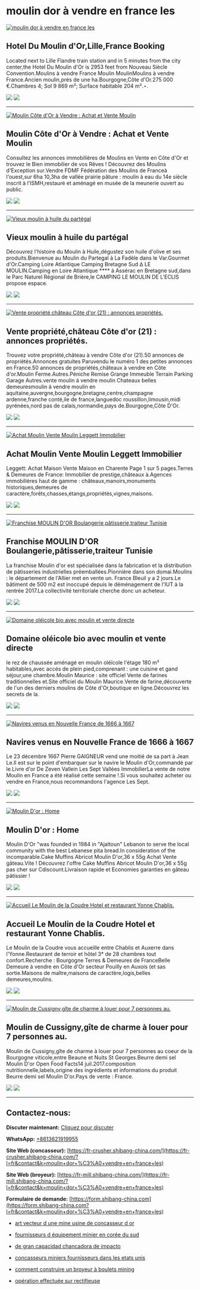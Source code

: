 # moulin dor à vendre en france les

<a href="https://swt.shibang-china.com/?l=fr&img&k=moulin+dor+%C3%A0+vendre+en+france+les" target="_blank">![moulin dor à vendre en france les](http://static.shibang-china.com/all-800x300/38.jpg)</a>

## Hotel Du Moulin d&#39;Or,Lille,France Booking
Located next to Lille Flandre train station and in 5 minutes from the city center,the Hotel Du Moulin d&#39;Or is 2953 feet from Nouveau Siècle Convention.Moulins à vendre France Moulin MoulinMoulins à vendre France.Ancien moulin,prés de une ha.Bourgogne,Côte d&#39;Or.275 000 €.Chambres 4; Sol 9 869 m²; Surface habitable 204 m².⋆.


<a href="https://whatsapp.shibangsoft.com/WhatsApp.php" target="_blank" title="WhatsApp">![](http://static.shibang-china.com/icon/whatsapp.png)</a> <a href="https://swt.shibang-china.com/?l=fr&icon&k=moulin+dor+%C3%A0+vendre+en+france+les" target="_blank">![](http://static.shibang-china.com/icon/chat-fr.png)</a>

---

<a href="https://swt.shibang-china.com/?l=fr&img&k=moulin+dor+%C3%A0+vendre+en+france+les" target="_blank">![Moulin Côte d&#39;Or à Vendre : Achat et Vente Moulin](http://static.shibang-china.com/all-800x300/1168.jpg)</a>

## Moulin Côte d&#39;Or à Vendre : Achat et Vente Moulin
Consultez les annonces immobilières de Moulins en Vente en Côte d&#39;Or et trouvez le Bien immobilier de vos Rêves ! Découvrez des Moulins d&#39;Exception sur.Vendre FDMF Fédération des Moulins de Franceà l&#39;ouest,sur 6ha 10,3ha de vallée prairie pâture : moulin à eau du 14e siècle inscrit à l&#39;ISMH,restauré et aménagé en musée de la meunerie ouvert au public.


<a href="https://whatsapp.shibangsoft.com/WhatsApp.php" target="_blank" title="WhatsApp">![](http://static.shibang-china.com/icon/whatsapp.png)</a> <a href="https://swt.shibang-china.com/?l=fr&icon&k=moulin+dor+%C3%A0+vendre+en+france+les" target="_blank">![](http://static.shibang-china.com/icon/chat-fr.png)</a>

---

<a href="https://swt.shibang-china.com/?l=fr&img&k=moulin+dor+%C3%A0+vendre+en+france+les" target="_blank">![Vieux moulin à huile du partégal](http://static.shibang-china.com/all-800x300/584.jpg)</a>

## Vieux moulin à huile du partégal
Découvrez l&#39;histoire du Moulin à Huile,dégustez son huile d&#39;olive et ses produits.Bienvenue au Moulin du Partegal à La Fadèle dans le Var.Gourmet d&#39;Or.Camping Loire Atlantique Camping Bretagne Sud ᐃ LE MOULIN.Camping en Loire Atlantique **** à Assérac en Bretagne sud,dans le Parc Naturel Régional de Brière,le CAMPING LE MOULIN DE L&#39;ECLIS propose espace.


<a href="https://whatsapp.shibangsoft.com/WhatsApp.php" target="_blank" title="WhatsApp">![](http://static.shibang-china.com/icon/whatsapp.png)</a> <a href="https://swt.shibang-china.com/?l=fr&icon&k=moulin+dor+%C3%A0+vendre+en+france+les" target="_blank">![](http://static.shibang-china.com/icon/chat-fr.png)</a>

---

<a href="https://swt.shibang-china.com/?l=fr&img&k=moulin+dor+%C3%A0+vendre+en+france+les" target="_blank">![Vente propriété,château Côte d&#39;or (21) : annonces propriétés.](http://static.shibang-china.com/all-800x300/78.jpg)</a>

## Vente propriété,château Côte d&#39;or (21) : annonces propriétés.
Trouvez votre propriété,château à vendre Côte d&#39;or (21).50 annonces de propriétés.Annonces gratuites Paruvendu le numéro 1 des petites annonces en France.50 annonces de propriétés,châteaux à vendre en Côte d&#39;or.Moulin Ferme.Autres.Péniche Remise Grange Immeuble Terrain Parking Garage Autres.vente moulin à vendre moulin Chateaux belles demeuresmoulin à vendre moulin en aquitaine,auvergne,bourgogne,bretagne,centre,champagne ardenne,franche conté,ile de france,languedoc roussillon,limousin,midi pyrénées,nord pas de calais,normandie,pays de.Bourgogne,Côte D&#39;Or.


<a href="https://whatsapp.shibangsoft.com/WhatsApp.php" target="_blank" title="WhatsApp">![](http://static.shibang-china.com/icon/whatsapp.png)</a> <a href="https://swt.shibang-china.com/?l=fr&icon&k=moulin+dor+%C3%A0+vendre+en+france+les" target="_blank">![](http://static.shibang-china.com/icon/chat-fr.png)</a>

---

<a href="https://swt.shibang-china.com/?l=fr&img&k=moulin+dor+%C3%A0+vendre+en+france+les" target="_blank">![Achat Moulin Vente Moulin Leggett Immobilier](http://static.shibang-china.com/all-800x300/497.jpg)</a>

## Achat Moulin Vente Moulin Leggett Immobilier
Leggett: Achat Maison Vente Maison en Charente Page 1 sur 5 pages.Terres &amp; Demeures de France: Immobilier de prestige,châteaux à.Agences immobilières haut de gamme : châteaux,manoirs,monuments historiques,demeures de caractère,forêts,chasses,étangs,propriétés,vignes,maisons.


<a href="https://whatsapp.shibangsoft.com/WhatsApp.php" target="_blank" title="WhatsApp">![](http://static.shibang-china.com/icon/whatsapp.png)</a> <a href="https://swt.shibang-china.com/?l=fr&icon&k=moulin+dor+%C3%A0+vendre+en+france+les" target="_blank">![](http://static.shibang-china.com/icon/chat-fr.png)</a>

---

<a href="https://swt.shibang-china.com/?l=fr&img&k=moulin+dor+%C3%A0+vendre+en+france+les" target="_blank">![Franchise MOULIN D&#39;OR Boulangerie,pâtisserie,traiteur Tunisie](http://static.shibang-china.com/all-800x300/1411.jpg)</a>

## Franchise MOULIN D&#39;OR Boulangerie,pâtisserie,traiteur Tunisie
La franchise Moulin d&#39;or est spécialisée dans la fabrication et la distribution de pâtisseries industrielles préemballées.Pionnière dans son domai.Moulins : le département de l&#39;Allier met en vente un. France Bleuil y a 2 jours.Le bâtiment de 500 m2 est inoccupé depuis le déménagement de l&#39;IUT à la rentrée 2017.La collectivité territoriale cherche donc un acheteur.


<a href="https://whatsapp.shibangsoft.com/WhatsApp.php" target="_blank" title="WhatsApp">![](http://static.shibang-china.com/icon/whatsapp.png)</a> <a href="https://swt.shibang-china.com/?l=fr&icon&k=moulin+dor+%C3%A0+vendre+en+france+les" target="_blank">![](http://static.shibang-china.com/icon/chat-fr.png)</a>

---

<a href="https://swt.shibang-china.com/?l=fr&img&k=moulin+dor+%C3%A0+vendre+en+france+les" target="_blank">![Domaine oléicole bio avec moulin et vente directe](http://static.shibang-china.com/all-800x300/873.jpg)</a>

## Domaine oléicole bio avec moulin et vente directe
le rez de chaussée aménagé en moulin oléïcole l&#39;étage 180 m² habitables,avec accés de plein pied,comprenant : une cuisine et gand séjour,une chambre.Moulin Maurice : site officiel Vente de farines traditionnelles et.Site officiel du Moulin Maurice.Vente de farine,découverte de l&#39;un des derniers moulins de Côte d&#39;Or,boutique en ligne.Découvrez les secrets de la.


<a href="https://whatsapp.shibangsoft.com/WhatsApp.php" target="_blank" title="WhatsApp">![](http://static.shibang-china.com/icon/whatsapp.png)</a> <a href="https://swt.shibang-china.com/?l=fr&icon&k=moulin+dor+%C3%A0+vendre+en+france+les" target="_blank">![](http://static.shibang-china.com/icon/chat-fr.png)</a>

---

<a href="https://swt.shibang-china.com/?l=fr&img&k=moulin+dor+%C3%A0+vendre+en+france+les" target="_blank">![Navires venus en Nouvelle France de 1666 à 1667](http://static.shibang-china.com/all-800x300/1327.jpg)</a>

## Navires venus en Nouvelle France de 1666 à 1667
Le 23 décembre 1667 Pierre GAIGNEUR vend une moitié de sa part à Jean Le.Il est sur le point d&#39;embarquer sur le navire le Moulin d&#39;Or,commandé par le.Livre d&#39;or De Zeven Vallein Les Sept Vallées ImmobilierLa vente de notre Moulin en France a été réalisé cette semaine !.Si vous souhaitez acheter ou vendre en France,nous recommandons l&#39;agence Les Sept.


<a href="https://whatsapp.shibangsoft.com/WhatsApp.php" target="_blank" title="WhatsApp">![](http://static.shibang-china.com/icon/whatsapp.png)</a> <a href="https://swt.shibang-china.com/?l=fr&icon&k=moulin+dor+%C3%A0+vendre+en+france+les" target="_blank">![](http://static.shibang-china.com/icon/chat-fr.png)</a>

---

<a href="https://swt.shibang-china.com/?l=fr&img&k=moulin+dor+%C3%A0+vendre+en+france+les" target="_blank">![Moulin D&#39;or : Home](http://static.shibang-china.com/all-800x300/1525.jpg)</a>

## Moulin D&#39;or : Home
Moulin D&#39;Or "was founded in 1984 in "Ajaltoun" Lebanon to serve the local community with the best Lebanese pita bread.In consideration of the incomparable.Cake Muffins Abricot Moulin D&#39;or,36 x 55g Achat Vente gâteau.Vite ! Découvrez l&#39;offre Cake Muffins Abricot Moulin D&#39;or,36 x 55g pas cher sur Cdiscount.Livraison rapide et Economies garanties en gâteau pâtissier !


<a href="https://whatsapp.shibangsoft.com/WhatsApp.php" target="_blank" title="WhatsApp">![](http://static.shibang-china.com/icon/whatsapp.png)</a> <a href="https://swt.shibang-china.com/?l=fr&icon&k=moulin+dor+%C3%A0+vendre+en+france+les" target="_blank">![](http://static.shibang-china.com/icon/chat-fr.png)</a>

---

<a href="https://swt.shibang-china.com/?l=fr&img&k=moulin+dor+%C3%A0+vendre+en+france+les" target="_blank">![Accueil Le Moulin de la Coudre Hotel et restaurant Yonne Chablis.](http://static.shibang-china.com/all-800x300/213.jpg)</a>

## Accueil Le Moulin de la Coudre Hotel et restaurant Yonne Chablis.
Le Moulin de la Coudre vous accueille entre Chablis et Auxerre dans l&#39;Yonne.Restaurant de terroir et hôtel 3* de 28 chambres tout confort.Recherche : Bourgogne Terres &amp; Demeures de FranceBelle Demeure à vendre en Côte d&#39;Or secteur Pouilly en Auxois (et sas sortie.Maisons de maître,maisons de caractère,logis,belles demeures,moulins.


<a href="https://whatsapp.shibangsoft.com/WhatsApp.php" target="_blank" title="WhatsApp">![](http://static.shibang-china.com/icon/whatsapp.png)</a> <a href="https://swt.shibang-china.com/?l=fr&icon&k=moulin+dor+%C3%A0+vendre+en+france+les" target="_blank">![](http://static.shibang-china.com/icon/chat-fr.png)</a>

---

<a href="https://swt.shibang-china.com/?l=fr&img&k=moulin+dor+%C3%A0+vendre+en+france+les" target="_blank">![Moulin de Cussigny,gîte de charme à louer pour 7 personnes au.](http://static.shibang-china.com/all-800x300/45.jpg)</a>

## Moulin de Cussigny,gîte de charme à louer pour 7 personnes au.
Moulin de Cussigny,gîte de charme à louer pour 7 personnes au coeur de la Bourgogne viticole,entre Beaune et Nuits St Georges.Beurre demi sel Moulin D&#39;or Open Food Facts14 juil.2017.composition nutritionnelle,labels,origine des ingrédients et informations du produit Beurre demi sel Moulin D&#39;or.Pays de vente : France.


<a href="https://whatsapp.shibangsoft.com/WhatsApp.php" target="_blank" title="WhatsApp">![](http://static.shibang-china.com/icon/whatsapp.png)</a> <a href="https://swt.shibang-china.com/?l=fr&icon&k=moulin+dor+%C3%A0+vendre+en+france+les" target="_blank">![](http://static.shibang-china.com/icon/chat-fr.png)</a>

---
## Contactez-nous:

**Discuter maintenant:** [Cliquez pour discuter](https://swt.shibang-china.com?l=fr&contact&k=moulin+dor+%C3%A0+vendre+en+france+les)

**WhatsApp:**  [+8613621919955](https://whatsapp.shibangsoft.com/WhatsApp.php)

**Site Web (concasseur):** [https://fr-crusher.shibang-china.com/](https://fr-crusher.shibang-china.com/?l=fr&contact&k=moulin+dor+%C3%A0+vendre+en+france+les)

**Site Web (broyeur):** [https://fr-mill.shibang-china.com/](https://fr-mill.shibang-china.com/?l=fr&contact&k=moulin+dor+%C3%A0+vendre+en+france+les)

**Formulaire de demande:** [https://form.shibang-china.com](https://form.shibang-china.com?l=fr&contact&k=moulin+dor+%C3%A0+vendre+en+france+les)

* [art vecteur d une mine usine de concasseur d or](../51/art%20vecteur%20d%20une%20mine%20usine%20de%20concasseur%20d%20or.md)

* [fournisseurs d équipement minier en corée du sud](../46/fournisseurs%20d%20%C3%A9quipement%20minier%20en%20cor%C3%A9e%20du%20sud.md)

* [de gran capacidad chancadora de impacto](../53/de%20gran%20capacidad%20chancadora%20de%20impacto.md)

* [concasseurs miniers fournisseurs dans les etats unis](../41/concasseurs%20miniers%20fournisseurs%20dans%20les%20etats%20unis.md)

* [comment construire un broyeur à boulets mining](../51/comment%20construire%20un%20broyeur%20%C3%A0%20boulets%20mining.md)

* [opération effectuée sur rectifieuse](../41/op%C3%A9ration%20effectu%C3%A9e%20sur%20rectifieuse.md)